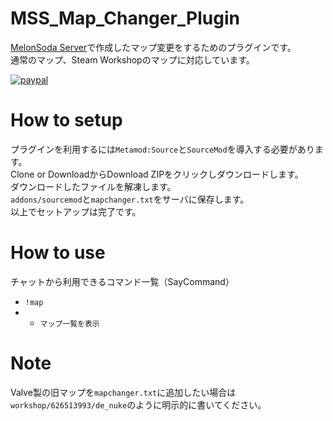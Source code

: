 # MSS_Map_Changer_Plugin
[MelonSoda Server](https://www.melonsoda.tokyo/)で作成したマップ変更をするためのプラグインです。  
通常のマップ、Steam Workshopのマップに対応しています。  
  
[![paypal](https://www.paypalobjects.com/en_US/i/btn/btn_donateCC_LG.gif)](https://www.paypal.com/cgi-bin/webscr?cmd=_s-xclick&hosted_button_id=862P2CYZVBPMS)

# How to setup
プラグインを利用するには`Metamod:Source`と`SourceMod`を導入する必要があります。  
Clone or DownloadからDownload ZIPをクリックしダウンロードします。   
ダウンロードしたファイルを解凍します。  
`addons/sourcemod`と`mapchanger.txt`をサーバに保存します。  
以上でセットアップは完了です。  

# How to use
チャットから利用できるコマンド一覧（SayCommand）
- `!map`
- - `マップ一覧を表示`

# Note
Valve製の旧マップを`mapchanger.txt`に追加したい場合は`workshop/626513993/de_nuke`のように明示的に書いてください。
